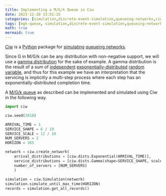 ```yaml
---
title: Implementing a M/G/k Queue in Ciw
date: 2023-12-20 13:51:15
categories: [simulation,discrete-event-simulation,queueing-networks,ciw]
tags: [mgk-queue, simulation,discrete-event-simulation,queueing-networks,ciw,python,queue,queueing-theory,exponential-distribution,statistics,operations-research,random-variable,inter-arrival-time,service-time,random-number-generator,seed,servers]
math: true
mermaid: true
---
```


[Ciw](https://ciw.readthedocs.io/en/latest/) is a [Python](https://www.python.org/) package for [simulating](https://en.wikipedia.org/wiki/Discrete-event_simulation) [queueing networks](https://en.wikipedia.org/wiki/Queueing_theory). 

Since G in M/G/k can be any distribution with non-negative support, we will use a [gamma distribution](https://en.wikipedia.org/wiki/Gamma_distribution) for the sake of example. A gamma distribution is the result of a sum of [independent](https://en.wikipedia.org/wiki/Independence_(probability_theory)) [exponentially-distributed](https://en.wikipedia.org/wiki/Exponential_distribution) [random variable](https://en.wikipedia.org/wiki/Random_variable), and thus for this example we have an interpretation that the servicing is implicitly a multi-step process where each step has an exponentially-distributed completion time. 

A [M/G/k queue](https://en.wikipedia.org/wiki/M/G/k_queue) as described can be implemented and simulated using Ciw in the following way.

```python
import ciw

ciw.seed(2018)

ARRIVAL_TIME = 1
SERVICE_SHAPE = 6 / 10
SERVICE_SCALE = 12 / 10
NUM_SERVERS = 2
HORIZON = 365

network = ciw.create_network(
    arrival_distributions = [ciw.dists.Exponential(ARRIVAL_TIME)],
    service_distributions = [ciw.dists.Gamma(shape=SERVICE_SHAPE, scale=SERVICE_SCALE)],
    number_of_servers = [NUM_SERVERS]
    )
    
simulation = ciw.Simulation(network)
simulation.simulate_until_max_time(HORIZON)
records = simulation.get_all_records()
```
